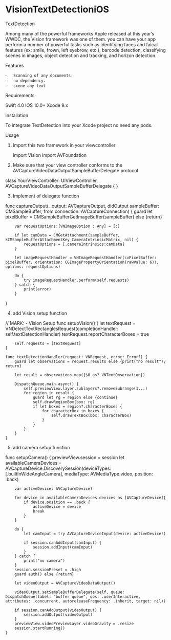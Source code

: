 # VisionTextDetectioniOS

TextDetection

Among many of the powerful frameworks Apple released at this year’s WWDC, the Vision framework was one of them. you can have your app perform a number of powerful tasks such as identifying faces and faical features (ex: smile, frown, left eyebrow, etc.), barcode detection, classifying scenes in images, object detection and tracking, and horizon detection.

Features 

	⁃	Scanning of any documents.
	⁃	no dependency.
	⁃	scene any text 

Requirements

Swift 4.0
IOS 10.0+
Xcode 9.x

Installation

To integrate TextDetection into your Xcode project no need any pods.

Usage

1)	import this two framework in your viewcontroller

	import Vision
	import AVFoundation

2)	Make sure that your view controller conforms to the AVCaptureVideoDataOutputSampleBufferDelegate protocol

class YourViewController: UIViewController, AVCaptureVideoDataOutputSampleBufferDelegate {
}

3)	Implement of delegate function

func captureOutput(_ output: AVCaptureOutput, didOutput sampleBuffer: CMSampleBuffer, from connection: AVCaptureConnection) {
guard let pixelBuffer = CMSampleBufferGetImageBuffer(sampleBuffer) else {return}
        
        var requestOptions:[VNImageOption : Any] = [:]
        
        if let camData = CMGetAttachment(sampleBuffer, kCMSampleBufferAttachmentKey_CameraIntrinsicMatrix, nil) {
            requestOptions = [.cameraIntrinsics:camData]
        }
        
        let imageRequestHandler = VNImageRequestHandler(cvPixelBuffer: pixelBuffer, orientation: CGImagePropertyOrientation(rawValue: 6)!, options: requestOptions)
        
        do {
            try imageRequestHandler.perform(self.requests)
        } catch {
            print(error)
        }
}

4)	add Vision setup function 

 // MARK: - Vision Setup
    func setupVision() {
        let textRequest = VNDetectTextRectanglesRequest(completionHandler: self.textDetectionHandler)
        textRequest.reportCharacterBoxes = true
        
        self.requests = [textRequest]
    }
    
    func textDetectionHandler(request: VNRequest, error: Error?) {
        guard let observations = request.results else {print("no result"); return}
        
        let result = observations.map({$0 as? VNTextObservation})
        
        DispatchQueue.main.async() {
            self.previewView.layer.sublayers?.removeSubrange(1...)
            for region in result {
                guard let rg = region else {continue}
                self.drawRegionBox(box: rg)
                if let boxes = region?.characterBoxes {
                    for characterBox in boxes {
                        self.drawTextBox(box: characterBox)
                    }
                }
            }
        }
    }

5) add camera setup function

func setupCamera() {
        previewView.session = session
        let availableCameraDevices = AVCaptureDevice.DiscoverySession(deviceTypes: [.builtInWideAngleCamera], mediaType: AVMediaType.video, position: .back)
        
        var activeDevice: AVCaptureDevice?
        
        for device in availableCameraDevices.devices as [AVCaptureDevice]{
            if device.position == .back {
                activeDevice = device
                break
            }
        }
        
        do {
            let camInput = try AVCaptureDeviceInput(device: activeDevice!)
            
            if session.canAddInput(camInput) {
                session.addInput(camInput)
            }
        } catch {
            print("no camera")
        }
        session.sessionPreset = .high
        guard auth() else {return}
        
        let videoOutput = AVCaptureVideoDataOutput()
        
        videoOutput.setSampleBufferDelegate(self, queue: DispatchQueue(label: "buffer queue", qos: .userInteractive, attributes: .concurrent, autoreleaseFrequency: .inherit, target: nil))
        
        if session.canAddOutput(videoOutput) {
            session.addOutput(videoOutput)
        }
        previewView.videoPreviewLayer.videoGravity = .resize
        session.startRunning()
    }
